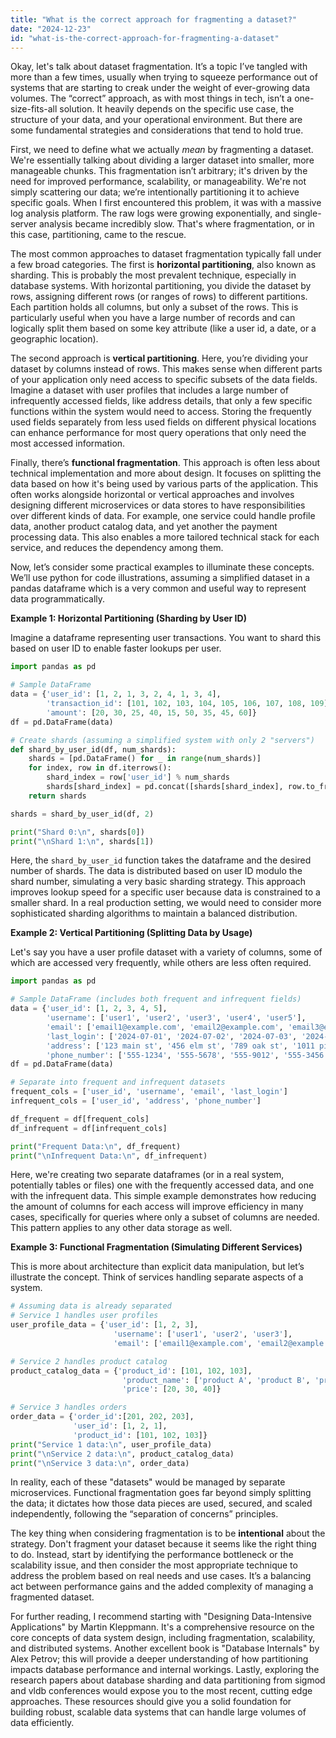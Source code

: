 ```yaml
---
title: "What is the correct approach for fragmenting a dataset?"
date: "2024-12-23"
id: "what-is-the-correct-approach-for-fragmenting-a-dataset"
---
```


Okay, let's talk about dataset fragmentation. It’s a topic I’ve tangled with more than a few times, usually when trying to squeeze performance out of systems that are starting to creak under the weight of ever-growing data volumes. The “correct” approach, as with most things in tech, isn’t a one-size-fits-all solution. It heavily depends on the specific use case, the structure of your data, and your operational environment. But there are some fundamental strategies and considerations that tend to hold true.

First, we need to define what we actually *mean* by fragmenting a dataset. We're essentially talking about dividing a larger dataset into smaller, more manageable chunks. This fragmentation isn’t arbitrary; it's driven by the need for improved performance, scalability, or manageability. We're not simply scattering our data; we’re intentionally partitioning it to achieve specific goals. When I first encountered this problem, it was with a massive log analysis platform. The raw logs were growing exponentially, and single-server analysis became incredibly slow. That's where fragmentation, or in this case, partitioning, came to the rescue.

The most common approaches to dataset fragmentation typically fall under a few broad categories. The first is **horizontal partitioning**, also known as sharding. This is probably the most prevalent technique, especially in database systems. With horizontal partitioning, you divide the dataset by rows, assigning different rows (or ranges of rows) to different partitions. Each partition holds all columns, but only a subset of the rows. This is particularly useful when you have a large number of records and can logically split them based on some key attribute (like a user id, a date, or a geographic location).

The second approach is **vertical partitioning**. Here, you’re dividing your dataset by columns instead of rows. This makes sense when different parts of your application only need access to specific subsets of the data fields. Imagine a dataset with user profiles that includes a large number of infrequently accessed fields, like address details, that only a few specific functions within the system would need to access. Storing the frequently used fields separately from less used fields on different physical locations can enhance performance for most query operations that only need the most accessed information.

Finally, there’s **functional fragmentation**. This approach is often less about technical implementation and more about design. It focuses on splitting the data based on how it's being used by various parts of the application. This often works alongside horizontal or vertical approaches and involves designing different microservices or data stores to have responsibilities over different kinds of data. For example, one service could handle profile data, another product catalog data, and yet another the payment processing data. This also enables a more tailored technical stack for each service, and reduces the dependency among them.

Now, let’s consider some practical examples to illuminate these concepts. We’ll use python for code illustrations, assuming a simplified dataset in a pandas dataframe which is a very common and useful way to represent data programmatically.

**Example 1: Horizontal Partitioning (Sharding by User ID)**

Imagine a dataframe representing user transactions. You want to shard this based on user ID to enable faster lookups per user.

```python
import pandas as pd

# Sample DataFrame
data = {'user_id': [1, 2, 1, 3, 2, 4, 1, 3, 4],
        'transaction_id': [101, 102, 103, 104, 105, 106, 107, 108, 109],
        'amount': [20, 30, 25, 40, 15, 50, 35, 45, 60]}
df = pd.DataFrame(data)

# Create shards (assuming a simplified system with only 2 "servers")
def shard_by_user_id(df, num_shards):
    shards = [pd.DataFrame() for _ in range(num_shards)]
    for index, row in df.iterrows():
        shard_index = row['user_id'] % num_shards
        shards[shard_index] = pd.concat([shards[shard_index], row.to_frame().T], ignore_index=True)
    return shards

shards = shard_by_user_id(df, 2)

print("Shard 0:\n", shards[0])
print("\nShard 1:\n", shards[1])
```

Here, the `shard_by_user_id` function takes the dataframe and the desired number of shards. The data is distributed based on user ID modulo the shard number, simulating a very basic sharding strategy. This approach improves lookup speed for a specific user because data is constrained to a smaller shard. In a real production setting, we would need to consider more sophisticated sharding algorithms to maintain a balanced distribution.

**Example 2: Vertical Partitioning (Splitting Data by Usage)**

Let's say you have a user profile dataset with a variety of columns, some of which are accessed very frequently, while others are less often required.

```python
import pandas as pd

# Sample DataFrame (includes both frequent and infrequent fields)
data = {'user_id': [1, 2, 3, 4, 5],
        'username': ['user1', 'user2', 'user3', 'user4', 'user5'],
        'email': ['email1@example.com', 'email2@example.com', 'email3@example.com', 'email4@example.com', 'email5@example.com'],
        'last_login': ['2024-07-01', '2024-07-02', '2024-07-03', '2024-07-04', '2024-07-05'],
        'address': ['123 main st', '456 elm st', '789 oak st', '1011 pine st', '1213 maple st'],
        'phone_number': ['555-1234', '555-5678', '555-9012', '555-3456', '555-7890']}
df = pd.DataFrame(data)

# Separate into frequent and infrequent datasets
frequent_cols = ['user_id', 'username', 'email', 'last_login']
infrequent_cols = ['user_id', 'address', 'phone_number']

df_frequent = df[frequent_cols]
df_infrequent = df[infrequent_cols]

print("Frequent Data:\n", df_frequent)
print("\nInfrequent Data:\n", df_infrequent)
```

Here, we're creating two separate dataframes (or in a real system, potentially tables or files) one with the frequently accessed data, and one with the infrequent data. This simple example demonstrates how reducing the amount of columns for each access will improve efficiency in many cases, specifically for queries where only a subset of columns are needed. This pattern applies to any other data storage as well.

**Example 3: Functional Fragmentation (Simulating Different Services)**

This is more about architecture than explicit data manipulation, but let’s illustrate the concept. Think of services handling separate aspects of a system.

```python
# Assuming data is already separated
# Service 1 handles user profiles
user_profile_data = {'user_id': [1, 2, 3],
                       'username': ['user1', 'user2', 'user3'],
                       'email': ['email1@example.com', 'email2@example.com', 'email3@example.com']}

# Service 2 handles product catalog
product_catalog_data = {'product_id': [101, 102, 103],
                         'product_name': ['product A', 'product B', 'product C'],
                         'price': [20, 30, 40]}

# Service 3 handles orders
order_data = {'order_id':[201, 202, 203],
              'user_id': [1, 2, 1],
              'product_id': [101, 102, 103]}
print("Service 1 data:\n", user_profile_data)
print("\nService 2 data:\n", product_catalog_data)
print("\nService 3 data:\n", order_data)
```

In reality, each of these "datasets" would be managed by separate microservices. Functional fragmentation goes far beyond simply splitting the data; it dictates how those data pieces are used, secured, and scaled independently, following the “separation of concerns” principles.

The key thing when considering fragmentation is to be **intentional** about the strategy. Don't fragment your dataset because it seems like the right thing to do. Instead, start by identifying the performance bottleneck or the scalability issue, and then consider the most appropriate technique to address the problem based on real needs and use cases. It’s a balancing act between performance gains and the added complexity of managing a fragmented dataset.

For further reading, I recommend starting with "Designing Data-Intensive Applications" by Martin Kleppmann. It's a comprehensive resource on the core concepts of data system design, including fragmentation, scalability, and distributed systems. Another excellent book is "Database Internals" by Alex Petrov; this will provide a deeper understanding of how partitioning impacts database performance and internal workings. Lastly, exploring the research papers about database sharding and data partitioning from sigmod and vldb conferences would expose you to the most recent, cutting edge approaches. These resources should give you a solid foundation for building robust, scalable data systems that can handle large volumes of data efficiently.
